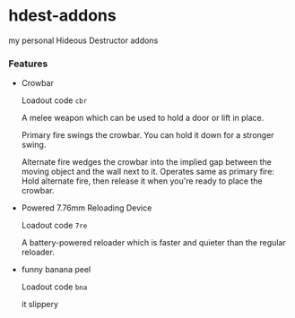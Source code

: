 # hdest-addons

my personal Hideous Destructor addons

### Features
- Crowbar

	Loadout code `cbr`

	A melee weapon which can be used to hold a door or lift in place.

	Primary fire swings the crowbar.
	You can hold it down for a stronger swing.

	Alternate fire wedges the crowbar into the implied gap between the moving object and the wall next to it.
	Operates same as primary fire: Hold alternate fire, then release it when you're ready to place the crowbar.

- Powered 7.76mm Reloading Device

	Loadout code `7re`

	A battery-powered reloader which is faster and quieter than the regular reloader.

- funny banana peel

	Loadout code `bna`

	it slippery

